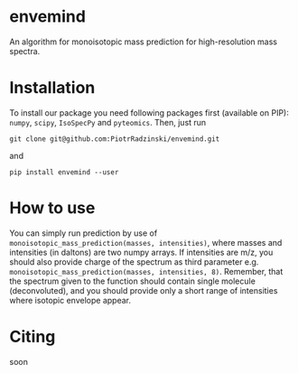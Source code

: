 # envemind
An algorithm for monoisotopic mass prediction for high-resolution mass spectra.

# Installation
To install our package you need following packages first (available on PIP): `numpy`, `scipy`, `IsoSpecPy` and `pyteomics`. Then, just run
```
git clone git@github.com:PiotrRadzinski/envemind.git
```
and
```
pip install envemind --user
```

# How to use
You can simply run prediction by use of `monoisotopic_mass_prediction(masses, intensities)`, where masses and intensities (in daltons) are two numpy arrays. If intensities are m/z, you should also provide charge of the spectrum as third parameter e.g. `monoisotopic_mass_prediction(masses, intensities, 8)`. Remember, that the spectrum given to the function should contain single molecule (deconvoluted), and you should provide only a short range of intensities where isotopic envelope appear.

# Citing
soon
